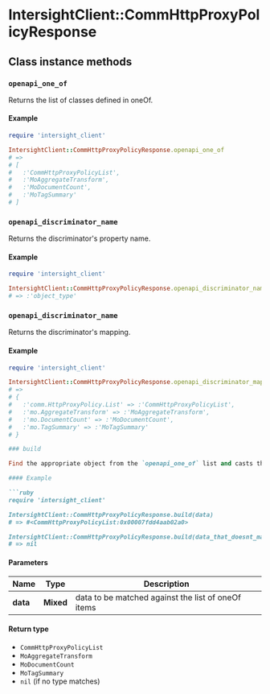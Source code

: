 # IntersightClient::CommHttpProxyPolicyResponse

## Class instance methods

### `openapi_one_of`

Returns the list of classes defined in oneOf.

#### Example

```ruby
require 'intersight_client'

IntersightClient::CommHttpProxyPolicyResponse.openapi_one_of
# =>
# [
#   :'CommHttpProxyPolicyList',
#   :'MoAggregateTransform',
#   :'MoDocumentCount',
#   :'MoTagSummary'
# ]
```

### `openapi_discriminator_name`

Returns the discriminator's property name.

#### Example

```ruby
require 'intersight_client'

IntersightClient::CommHttpProxyPolicyResponse.openapi_discriminator_name
# => :'object_type'
```

### `openapi_discriminator_name`

Returns the discriminator's mapping.

#### Example

```ruby
require 'intersight_client'

IntersightClient::CommHttpProxyPolicyResponse.openapi_discriminator_mapping
# =>
# {
#   :'comm.HttpProxyPolicy.List' => :'CommHttpProxyPolicyList',
#   :'mo.AggregateTransform' => :'MoAggregateTransform',
#   :'mo.DocumentCount' => :'MoDocumentCount',
#   :'mo.TagSummary' => :'MoTagSummary'
# }

### build

Find the appropriate object from the `openapi_one_of` list and casts the data into it.

#### Example

```ruby
require 'intersight_client'

IntersightClient::CommHttpProxyPolicyResponse.build(data)
# => #<CommHttpProxyPolicyList:0x00007fdd4aab02a0>

IntersightClient::CommHttpProxyPolicyResponse.build(data_that_doesnt_match)
# => nil
```

#### Parameters

| Name | Type | Description |
| ---- | ---- | ----------- |
| **data** | **Mixed** | data to be matched against the list of oneOf items |

#### Return type

- `CommHttpProxyPolicyList`
- `MoAggregateTransform`
- `MoDocumentCount`
- `MoTagSummary`
- `nil` (if no type matches)

